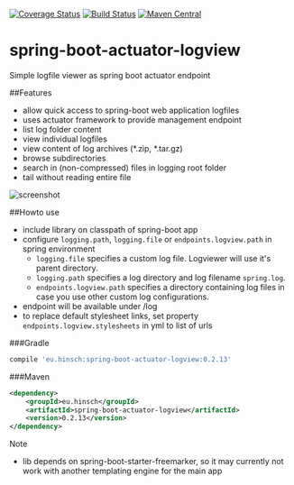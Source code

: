 [![Coverage Status](https://coveralls.io/repos/lukashinsch/spring-boot-actuator-logview/badge.svg?branch=master)](https://coveralls.io/r/lukashinsch/spring-boot-actuator-logview?branch=master)
[![Build Status](https://travis-ci.org/lukashinsch/spring-boot-actuator-logview.svg?branch=master)](https://travis-ci.org/lukashinsch/spring-boot-actuator-logview)
[![Maven Central](https://maven-badges.herokuapp.com/maven-central/eu.hinsch/spring-boot-actuator-logview/badge.svg)](https://maven-badges.herokuapp.com/maven-central/eu.hinsch/spring-boot-actuator-logview/)

# spring-boot-actuator-logview
Simple logfile viewer as spring boot actuator endpoint

##Features
* allow quick access to spring-boot web application logfiles
* uses actuator framework to provide management endpoint
* list log folder content
* view individual logfiles
* view content of log archives (*.zip, *.tar.gz)
* browse subdirectories
* search in (non-compressed) files in logging root folder
* tail without reading entire file

![screenshot](img/screenshot.png)

##Howto use
* include library on classpath of spring-boot app
* configure `logging.path`, `logging.file` or `endpoints.logview.path` in spring environment
    * `logging.file` specifies a custom log file. Logviewer will use it's parent directory.
    * `logging.path` specifies a log directory and log filename `spring.log`.
    * `endpoints.logview.path` specifies a directory containing log files in case you use other custom log configurations.
* endpoint will be available under <management-base>/log
* to replace default stylesheet links, set property `endpoints.logview.stylesheets` in yml to list of urls

###Gradle
```groovy
compile 'eu.hinsch:spring-boot-actuator-logview:0.2.13'
```

###Maven
```xml
<dependency>
    <groupId>eu.hinsch</groupId>
    <artifactId>spring-boot-actuator-logview</artifactId>
    <version>0.2.13</version>
</dependency>
```


Note
* lib depends on spring-boot-starter-freemarker, so it may currently not work with another templating engine for the main app
